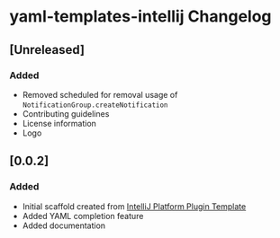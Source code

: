<!-- Keep a Changelog guide -> https://keepachangelog.com -->

# yaml-templates-intellij Changelog

## [Unreleased]
### Added
- Removed scheduled for removal usage of `NotificationGroup.createNotification`
- Contributing guidelines
- License information
- Logo

## [0.0.2]
### Added
- Initial scaffold created from [IntelliJ Platform Plugin Template](https://github.com/JetBrains/intellij-platform-plugin-template)
- Added YAML completion feature
- Added documentation
